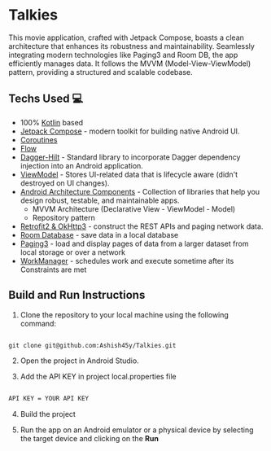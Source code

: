 # Talkies

This movie application, crafted with Jetpack Compose, boasts a clean architecture that enhances its robustness and maintainability. Seamlessly integrating modern technologies like Paging3 and Room DB, the app efficiently manages data. It follows the MVVM (Model-View-ViewModel) pattern, providing a structured and scalable codebase.

## Techs Used 💻
- 100% [Kotlin](https://kotlinlang.org/) based
- [Jetpack Compose](https://developer.android.com/jetpack/compose) - modern toolkit for building native Android UI.
- [Coroutines](https://github.com/Kotlin/kotlinx.coroutines)
- [Flow](https://developer.android.com/kotlin/flow)
- [Dagger-Hilt](https://dagger.dev/hilt/) - Standard library to incorporate Dagger dependency injection into an Android application.
- [ViewModel](https://developer.android.com/topic/libraries/architecture/viewmodel) - Stores UI-related data that is lifecycle aware (didn't destroyed on UI changes).
- [Android Architecture Components](https://developer.android.com/topic/architecture) - Collection of libraries that help you design robust, testable, and maintainable apps.
  - MVVM Architecture (Declarative View - ViewModel - Model)
  - Repository pattern
- [Retrofit2 & OkHttp3](https://github.com/square/retrofit) - construct the REST APIs and paging network data.
- [Room Database](https://developer.android.com/training/data-storage/room) - save data in a local database
- [Paging3](https://developer.android.com/topic/libraries/architecture/paging/v3-overview) - load and display pages of data from a larger dataset from local storage or over a network
- [WorkManager](https://developer.android.com/reference/androidx/work/WorkManager) - schedules work and execute sometime after its Constraints are met


## Build and Run Instructions

1. Clone the repository to your local machine using the following command:
```XML

git clone git@github.com:Ashish45y/Talkies.git
```
2. Open the project in Android Studio.

3. Add the API KEY in project local.properties file
```XML

API KEY = YOUR API KEY

```
4. Build the project 

5. Run the app on an Android emulator or a physical device by selecting the target device and clicking on the **Run**
